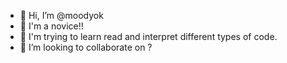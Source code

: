 - 👋 Hi, I’m @moodyok
- 👀 I'm a novice!! 
- 🌱 I'm trying to learn read and interpret different types of code.
- 💞️ I’m looking to collaborate on ?


<!---
moodyok/moodyok is a ✨ special ✨ repository because its `README.md` (this file) appears on your GitHub profile.
You can click the Preview link to take a look at your changes.
--->
